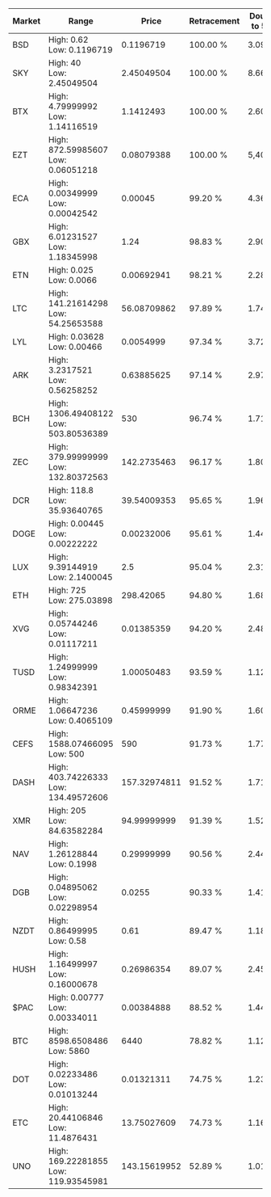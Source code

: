 | Market | Range | Price| Retracement | Doubles to 50% |
| --- | --- | --- | --- | --- |
| BSD | High: 0.62<br />Low: 0.1196719 | 0.1196719 | 100.00 % | 3.09 |
| SKY | High: 40<br />Low: 2.45049504 | 2.45049504 | 100.00 % | 8.66 |
| BTX | High: 4.79999992<br />Low: 1.14116519 | 1.1412493 | 100.00 % | 2.60 |
| EZT | High: 872.59985607<br />Low: 0.06051218 | 0.08079388 | 100.00 % | 5,400.54 |
| ECA | High: 0.00349999<br />Low: 0.00042542 | 0.00045 | 99.20 % | 4.36 |
| GBX | High: 6.01231527<br />Low: 1.18345998 | 1.24 | 98.83 % | 2.90 |
| ETN | High: 0.025<br />Low: 0.0066 | 0.00692941 | 98.21 % | 2.28 |
| LTC | High: 141.21614298<br />Low: 54.25653588 | 56.08709862 | 97.89 % | 1.74 |
| LYL | High: 0.03628<br />Low: 0.00466 | 0.0054999 | 97.34 % | 3.72 |
| ARK | High: 3.2317521<br />Low: 0.56258252 | 0.63885625 | 97.14 % | 2.97 |
| BCH | High: 1306.49408122<br />Low: 503.80536389 | 530 | 96.74 % | 1.71 |
| ZEC | High: 379.99999999<br />Low: 132.80372563 | 142.2735463 | 96.17 % | 1.80 |
| DCR | High: 118.8<br />Low: 35.93640765 | 39.54009353 | 95.65 % | 1.96 |
| DOGE | High: 0.00445<br />Low: 0.00222222 | 0.00232006 | 95.61 % | 1.44 |
| LUX | High: 9.39144919<br />Low: 2.1400045 | 2.5 | 95.04 % | 2.31 |
| ETH | High: 725<br />Low: 275.03898 | 298.42065 | 94.80 % | 1.68 |
| XVG | High: 0.05744246<br />Low: 0.01117211 | 0.01385359 | 94.20 % | 2.48 |
| TUSD | High: 1.24999999<br />Low: 0.98342391 | 1.00050483 | 93.59 % | 1.12 |
| ORME | High: 1.06647236<br />Low: 0.4065109 | 0.45999999 | 91.90 % | 1.60 |
| CEFS | High: 1588.07466095<br />Low: 500 | 590 | 91.73 % | 1.77 |
| DASH | High: 403.74226333<br />Low: 134.49572606 | 157.32974811 | 91.52 % | 1.71 |
| XMR | High: 205<br />Low: 84.63582284 | 94.99999999 | 91.39 % | 1.52 |
| NAV | High: 1.26128844<br />Low: 0.1998 | 0.29999999 | 90.56 % | 2.44 |
| DGB | High: 0.04895062<br />Low: 0.02298954 | 0.0255 | 90.33 % | 1.41 |
| NZDT | High: 0.86499995<br />Low: 0.58 | 0.61 | 89.47 % | 1.18 |
| HUSH | High: 1.16499997<br />Low: 0.16000678 | 0.26986354 | 89.07 % | 2.45 |
| $PAC | High: 0.00777<br />Low: 0.00334011 | 0.00384888 | 88.52 % | 1.44 |
| BTC | High: 8598.6508486<br />Low: 5860 | 6440 | 78.82 % | 1.12 |
| DOT | High: 0.02233486<br />Low: 0.01013244 | 0.01321311 | 74.75 % | 1.23 |
| ETC | High: 20.44106846<br />Low: 11.4876431 | 13.75027609 | 74.73 % | 1.16 |
| UNO | High: 169.22281855<br />Low: 119.93545981 | 143.15619952 | 52.89 % | 1.01 |
